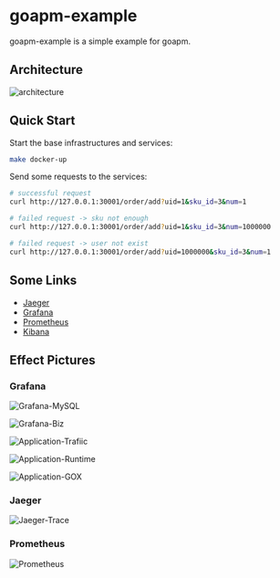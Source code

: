 # goapm-example

goapm-example is a simple example for goapm.

## Architecture
![architecture](https://hedonspace.oss-cn-beijing.aliyuncs.com/img/image-20241031195051363.png)

## Quick Start

Start the base infrastructures and services:

```bash
make docker-up
```

Send some requests to the services:

```bash
# successful request
curl http://127.0.0.1:30001/order/add?uid=1&sku_id=3&num=1

# failed request -> sku not enough
curl http://127.0.0.1:30001/order/add?uid=1&sku_id=3&num=1000000

# failed request -> user not exist
curl http://127.0.0.1:30001/order/add?uid=1000000&sku_id=3&num=1
```

## Some Links

- [Jaeger](http://127.0.0.1:16686)
- [Grafana](http://127.0.0.1:3000)
- [Prometheus](http://127.0.0.1:9090)
- [Kibana](http://127.0.0.1:5601)

## Effect Pictures

### Grafana
![Grafana-MySQL](https://hedonspace.oss-cn-beijing.aliyuncs.com/img/image-20241031185641444.png)

![Grafana-Biz](https://hedonspace.oss-cn-beijing.aliyuncs.com/img/image-20241031185718137.png)

![Application-Trafiic](https://hedonspace.oss-cn-beijing.aliyuncs.com/img/image-20241031185748259.png)

![Application-Runtime](https://hedonspace.oss-cn-beijing.aliyuncs.com/img/image-20241031185807108.png)

![Application-GOX](https://hedonspace.oss-cn-beijing.aliyuncs.com/img/image-20241031185826969.png)

### Jaeger
![Jaeger-Trace](https://hedonspace.oss-cn-beijing.aliyuncs.com/img/image-20241031190013255.png)


### Prometheus
![Prometheus](https://hedonspace.oss-cn-beijing.aliyuncs.com/img/image-20241031190039185.png)
